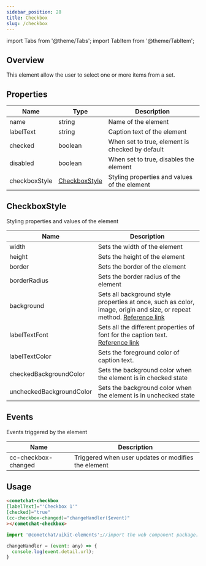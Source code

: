 ```yaml
---
sidebar_position: 28
title: Checkbox
slug: /checkbox
---
```


import Tabs from '@theme/Tabs';
import TabItem from '@theme/TabItem';

## Overview
This element allow the user to select one or more items from a set.

## Properties

| Name | Type | Description | 
| ---- | ---- | ---- | 
| name | string | Name of the element | 
| labelText | string | Caption text of the element | 
| checked | boolean | When set to true, element is checked by default | 
| disabled | boolean | When set to true, disables the element | 
| checkboxStyle | [CheckboxStyle](./checkbox#checkboxstyle) | Styling properties and values of the element | 


## CheckboxStyle

Styling properties and values of the element

| Name | Description | 
| ---- | ---- | 
| width | Sets the width of the element | 
| height | Sets the height of the element | 
| border | Sets the border of the element | 
| borderRadius | Sets the border radius of the element | 
| background | Sets all background style properties at once, such as color, image, origin and size, or repeat method. [Reference link](https://developer.mozilla.org/en-US/docs/Web/CSS/background) | 
| labelTextFont | Sets all the different properties of font for the caption text. [Reference link](https://developer.mozilla.org/en-US/docs/Web/CSS/font) | 
| labelTextColor | Sets the foreground color of caption text. | 
| checkedBackgroundColor | Sets the background color when the element is in checked state | 
| uncheckedBackgroundColor | Sets the background color when the element is in unchecked state | 


## Events

Events triggered by the element

| Name | Description | 
| ---- | ---- | 
| cc-checkbox-changed | Triggered when user updates or modifies the element | 


## Usage

<Tabs>
<TabItem value="html" label="HTML">

```HTML
<cometchat-checkbox 
[labelText]="'Checkbox 1'"
[checked]="true"
(cc-checkbox-changed)="changeHandler($event)"
></cometchat-checkbox>
```

</TabItem>
<TabItem value="js" label="Javascript">

```javascript
import '@cometchat/uikit-elements';//import the web component package.

changeHandler = (event: any) => {
  console.log(event.detail.url);
}
```

</TabItem>
</Tabs>
